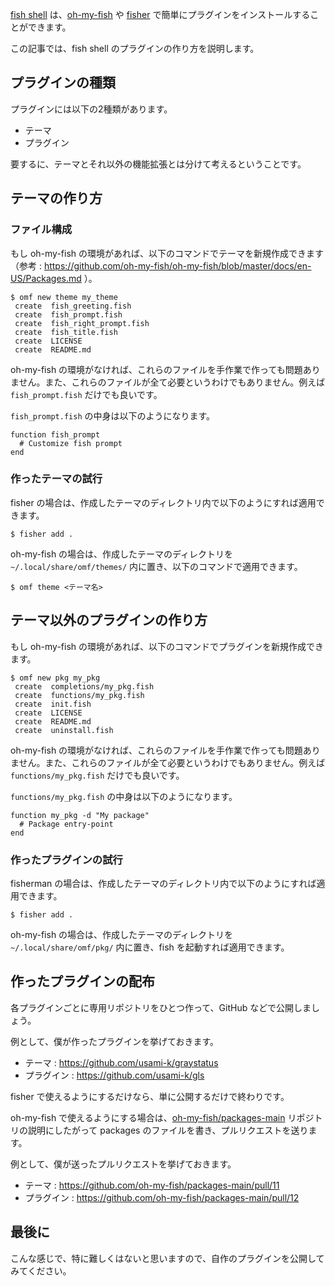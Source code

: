 <!--
title:   fish shell のプラグインの作り方
tags:    fish,fisherman,oh-my-fish
id:      0bb1333167e570daec35
private: false
-->
[fish shell](http://fishshell.com/) は、[oh-my-fish](https://github.com/oh-my-fish/oh-my-fish) や [fisher](https://github.com/jorgebucaran/fisher) で簡単にプラグインをインストールすることができます。

この記事では、fish shell のプラグインの作り方を説明します。

## プラグインの種類

プラグインには以下の2種類があります。

* テーマ
* プラグイン

要するに、テーマとそれ以外の機能拡張とは分けて考えるということです。

## テーマの作り方

### ファイル構成

もし oh-my-fish の環境があれば、以下のコマンドでテーマを新規作成できます（参考 : https://github.com/oh-my-fish/oh-my-fish/blob/master/docs/en-US/Packages.md ）。

```fish
$ omf new theme my_theme
 create  fish_greeting.fish
 create  fish_prompt.fish
 create  fish_right_prompt.fish
 create  fish_title.fish
 create  LICENSE
 create  README.md
```

oh-my-fish の環境がなければ、これらのファイルを手作業で作っても問題ありません。また、これらのファイルが全て必要というわけでもありません。例えば `fish_prompt.fish` だけでも良いです。

`fish_prompt.fish` の中身は以下のようになります。

```fish
function fish_prompt
  # Customize fish prompt
end
```

### 作ったテーマの試行

fisher の場合は、作成したテーマのディレクトリ内で以下のようにすれば適用できます。

```fish
$ fisher add .
```

oh-my-fish の場合は、作成したテーマのディレクトリを `~/.local/share/omf/themes/` 内に置き、以下のコマンドで適用できます。

```fish
$ omf theme <テーマ名>
```

## テーマ以外のプラグインの作り方

もし oh-my-fish の環境があれば、以下のコマンドでプラグインを新規作成できます。

```fish
$ omf new pkg my_pkg
 create  completions/my_pkg.fish
 create  functions/my_pkg.fish
 create  init.fish
 create  LICENSE
 create  README.md
 create  uninstall.fish
```

oh-my-fish の環境がなければ、これらのファイルを手作業で作っても問題ありません。また、これらのファイルが全て必要というわけでもありません。例えば `functions/my_pkg.fish` だけでも良いです。

`functions/my_pkg.fish` の中身は以下のようになります。

```fish
function my_pkg -d "My package"
  # Package entry-point
end
```

### 作ったプラグインの試行

fisherman の場合は、作成したテーマのディレクトリ内で以下のようにすれば適用できます。

```fish
$ fisher add .
```

oh-my-fish の場合は、作成したテーマのディレクトリを `~/.local/share/omf/pkg/` 内に置き、fish を起動すれば適用できます。

## 作ったプラグインの配布

各プラグインごとに専用リポジトリをひとつ作って、GitHub などで公開しましょう。

例として、僕が作ったプラグインを挙げておきます。

* テーマ : https://github.com/usami-k/graystatus
* プラグイン : https://github.com/usami-k/gls

fisher で使えるようにするだけなら、単に公開するだけで終わりです。

oh-my-fish で使えるようにする場合は、[oh-my-fish/packages-main](https://github.com/oh-my-fish/packages-main) リポジトリの説明にしたがって packages のファイルを書き、プルリクエストを送ります。

例として、僕が送ったプルリクエストを挙げておきます。

* テーマ : https://github.com/oh-my-fish/packages-main/pull/11
* プラグイン : https://github.com/oh-my-fish/packages-main/pull/12

## 最後に

こんな感じで、特に難しくはないと思いますので、自作のプラグインを公開してみてください。